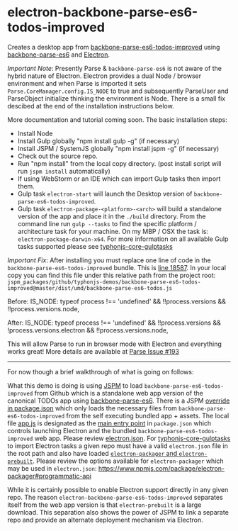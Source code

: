 # electron-backbone-parse-es6-todos-improved
Creates a desktop app from [backbone-parse-es6-todos-improved](https://github.com/typhonjs-demos/backbone-parse-es6-todos-improved) using [backbone-parse-es6](https://github.com/typhonjs-parse/backbone-parse-es6) and [Electron](http://electron.atom.io/).

*Important Note*: Presently Parse & `backbone-parse-es6` is not aware of the hybrid nature of Electron. Electron provides a dual Node / browser environment and when Parse is imported it sets `Parse.CoreManager.config.IS_NODE` to true and subsequently ParseUser and ParseObject initialize thinking the environment is Node. There is a small fix descibed at the end of the installation instructions below.

More documentation and tutorial coming soon. The basic installation steps:

- Install Node
- Install Gulp globally "npm install gulp -g" (if necessary)
- Install JSPM / SystemJS globally "npm install jspm -g" (if necessary)
- Check out the source repo.
- Run "npm install" from the local copy directory. (post install script will run `jspm install` automatically)
- If using WebStorm or an IDE which can import Gulp tasks then import them. 
- Gulp task `electron-start` will launch the Desktop version of `backbone-parse-es6-todos-improved`. 
- Gulp task `electron-package-<platform>-<arch>` will build a standalone version of the app and place it in the `./build` directory. From the command line run `gulp --tasks` to find the specific platform / architecture task for your machine. On my MBP / OSX the task is: `electron-package-darwin-x64`. For more information on all available Gulp tasks supported please see [typhonjs-core-gulptasks](https://www.npmjs.com/package/typhonjs-core-gulptasks)

*Important Fix*: After installing you must replace one line of code in the `backbone-parse-es6-todos-improved` bundle. This is [line 18587](https://github.com/typhonjs-demos/backbone-parse-es6-todos-improved/blob/master/dist/umd/backbone-parse-es6-todos.js#L18587).  In your local copy you can find this file under this relative path from the project root: `jspm_packages/github/typhonjs-demos/backbone-parse-es6-todos-improved@master/dist/umd/backbone-parse-es6-todos.js`

Before: IS_NODE: typeof process !== 'undefined' && !!process.versions && !!process.versions.node,

After: IS_NODE: typeof process !== 'undefined' && !!process.versions && !process.versions.electron && !!process.versions.node,

This will allow Parse to run in browser mode with Electron and everything works great! More details are available at [Parse Issue #193](https://github.com/ParsePlatform/Parse-SDK-JS/issues/193)

--------

For now though a brief walkthrough of what is going on follows:

What this demo is doing is using [JSPM](http://jspm.io/) to load `backbone-parse-es6-todos-improved` from Github which is a standalone web app version of the canonical TODOs app using [backbone-parse-es6](https://github.com/typhonjs-parse/backbone-parse-es6). There is a JSPM [override in package.json](https://github.com/typhonjs-demos/electron-backbone-parse-es6-todos-improved/blob/master/package.json#L20-L32) which only loads the necessary files from `backbone-parse-es6-todos-improved` from the self executing bundled app + assets. The local file [app.js](https://github.com/typhonjs-demos/electron-backbone-parse-es6-todos-improved/blob/master/app.js) is designated as the [main entry point](https://github.com/typhonjs-demos/electron-backbone-parse-es6-todos-improved/blob/master/package.json#L41) in `package.json` which controls launching Electron and the bundled `backbone-parse-es6-todos-improved` web app. Please review [electron.json](https://github.com/typhonjs-demos/electron-backbone-parse-es6-todos-improved/blob/master/electron.json). For [typhonjs-core-gulptasks](https://www.npmjs.com/package/typhonjs-core-gulptasks) to import Electron tasks a given repo must have a valid `electron.json` file in the root path and also have loaded [`electron-packager` and `electron-prebuilt`](https://github.com/typhonjs-demos/electron-backbone-parse-es6-todos-improved/blob/master/package.json#L35-L36). Please review the options available for `electron-packager` which may be used in `electron.json`: https://www.npmjs.com/package/electron-packager#programmatic-api

While it is certainly possible to enable Electron support directly in any given repo. The reason `electron-backbone-parse-es6-todos-improved` separates itself from the web app version is that `electron-prebuilt` is a large download. This separation also shows the power of JSPM to link a separate repo and provide an alternate deployment mechanism via Electron. 
